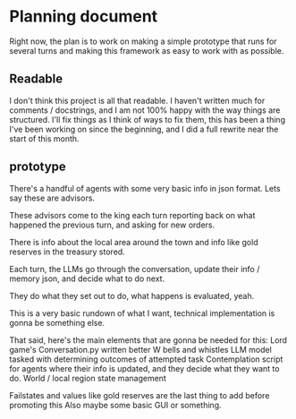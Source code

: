 # Planning document

Right now, the plan is to work on making a simple prototype that runs for several turns and making this framework as easy to work with as possible.

## Readable

I don't think this project is all that readable. I haven't written much for comments / docstrings, and I am not 100% happy with the way things are structured. I'll fix things as I think of ways to fix them, this has been a thing I've been working on since the beginning, and I did a full rewrite near the start of this month.

## prototype

There's a handful of agents with some very basic info in json format. Lets say these are advisors.

These advisors come to the king each turn reporting back on what happened the previous turn, and asking for new orders.

There is info about the local area around the town and info like gold reserves in the treasury stored.

Each turn, the LLMs go through the conversation, update their info / memory json, and decide what to do next.

They do what they set out to do, what happens is evaluated, yeah.

This is a very basic rundown of what I want, technical implementation is gonna be something else.

That said, here's the main elements that are gonna be needed for this:
    Lord game's Conversation.py written better W bells and whistles
    LLM model tasked with determining outcomes of attempted task
    Contemplation script for agents where their info is updated, and they decide what they want to do.
    World / local region state management

Failstates and values like gold reserves are the last thing to add before promoting this
Also maybe some basic GUI or something.
